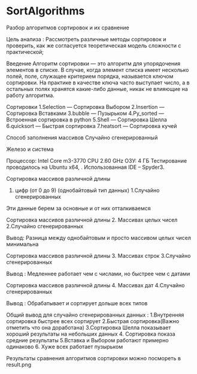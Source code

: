 # SortAlgorithms
Разбор алгоритмов сортировок и их сравнение

Цель анализа : Рассмотреть различные методы сортировок и проверить, как же согласуется теоретическая модель сложности с практической;

Введение
Алгоритм сортировки — это алгоритм для упорядочения элементов в списке. В случае, когда элемент списка имеет несколько полей, поле, служащее критерием порядка, называется ключом сортировки. На практике в качестве ключа часто выступает число, а в остальных полях хранятся какие-либо данные, никак не влияющие на работу алгоритма.


Сортировки
1.Selection — Сортировка Выбором
2.Insertion — Сортировка Вставками
3.bubble — Пузырьком
4.Py_sorted — Встроенная сортировка в python
5.Shell — Сортировка Шелла
6.quicksort — Быстрая сортировка
7.heatsort — Сортировка кучей

Способ заполнения массивов
Случайно сгенерированный

Железо и система

Процессор: Intel Core m3-3770 CPU 2.60 GHz
ОЗУ: 4 ГБ
Тестирование проводилось на Ubuntu x64, . Использованная IDE – Spyder3. 


Сортировка массивов различной длины 
1. цифр (от 0 до 9) (однобайтовый тип данных)
1.Cлучайно сгенерированных

Эти данные берем за основные и от них отталкиваемся


Сортировка массивов различной длины 
2. Массивах целых чисел
2.Cлучайно сгенерированных

Вывод: Разница между однобайтовым и просто массивом целых чисел минимальна


Сортировка массивов различной длины 
3. Массивах строк
3.Cлучайно сгенерированных

Вывод : Медленнее работает чем с числами, но быстрее чем с датами

Сортировка массивов различной длины 
4. Массивах дат
4.Cлучайно сгенерированных

Вывод : Обрабатывает и сортирует дольше всех типов

Общий вывод для случайно сгенерированных данных :
1.Внутренняя сортировка быстрее всех сортирует
2.Быстрая сортировка(Важно отметить что она доработана)
3.Сортировка Шелла показывает хороший результаты на небольших данных
4. Сортировка показа средние результаты
5.Вставка и Выбором работают примерно одинаково
6. Хуже всех работает пузырьком

Результаты сравнения алгоритмов сортировки можно посмореть в result.png
